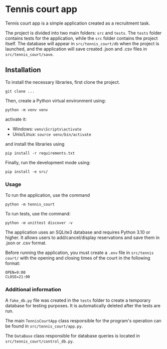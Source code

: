 # Tennis court app

Tennis court app is a simple application created as a recruitment task. 

The project is divided into two main folders: `src` and `tests`. 
The `tests` folder contains tests for the application, while the `src` folder contains the project itself. 
The database will appear in `src/tennis_court/db` when the project is launched, and 
the application will save created .json and .csv files in `src/tennis_court/save`.

## Installation

To install the necessary libraries, first clone the project.
```shell
git clone ...
```
Then, create a Python virtual environment using:
```shell
python -m venv venv
```
activate it:
* Windows: `venv\Scripts\activate`
* Unix/Linux: `source venv/bin/activate`

and install the libraries using 
```shell
pip install -r requirements.txt
```
Finally, run the development mode using:
```shell
pip install -e src/
```
### Usage

To run the application, use the command
```shell
python -m tennis_court
```

To run tests, use the command:
```shell
python -m unittest discover -v
```

The application uses an SQLite3 database and requires Python 3.10 or higher. 
It allows users to add/cancel/display reservations and save them in .json or .csv format. 

Before running the application, you must create a `.env` file in `src/tennis court/` 
with the opening and closing times of the court in the following format:
```text
OPEN=9:00
CLOSE=21:00
```

### Additional information 

A `fake_db.py` file was created in the `tests` folder to create a temporary database for testing purposes. 
It is automatically deleted after the tests are run.

The main `TennisCourtApp` class responsible for the program's operation can be found in `src/tennis_court/app.py`.

The `DataBase` class responsible for database queries is located in `src/tennis_court/control_db.py`.
